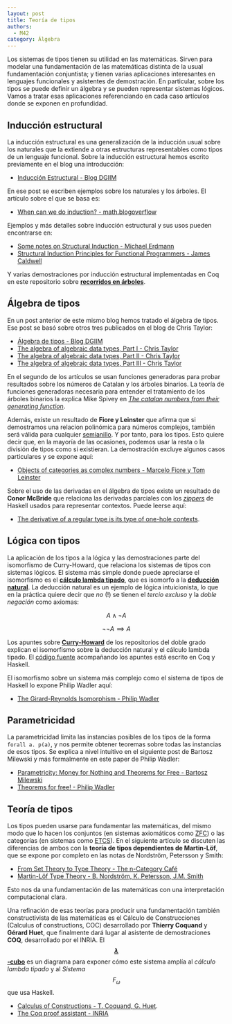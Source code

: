 ```yaml
---
layout: post
title: Teoría de tipos
authors:
  - M42
category: Álgebra
---
```


Los sistemas de tipos tienen su utilidad en las matemáticas. Sirven para modelar
una fundamentación de las matemáticas distinta de la usual fundamentación
conjuntista; y tienen varias aplicaciones interesantes en lenguajes funcionales
y asistentes de demostración. En particular, sobre los tipos se puede definir un
álgebra y se pueden representar sistemas lógicos. Vamos a tratar esas
aplicaciones referenciando en cada caso artículos donde se exponen en profundidad.


## Inducción estructural

La inducción estructural es una generalización de la inducción usual sobre los
naturales que la extiende a otras estructuras representables como tipos de un
lenguaje funcional. Sobre la inducción estructural hemos escrito previamente en el blog una
introducción:

* [Inducción Estructural - Blog DGIIM](http://dgiim.github.io/blog/2015/03/14/induccion-estructural/)

En ese post se escriben ejemplos sobre los naturales y los
árboles. El artículo sobre el que se basa es:

* [When can we do induction? - math.blogoverflow](http://math.blogoverflow.com/2015/03/10/when-can-we-do-induction/)

Ejemplos y más detalles sobre inducción estructural y sus usos pueden
encontrarse en:

* [Some notes on Structural Induction - Michael Erdmann](http://www.cs.cmu.edu/~me/212/handouts/structural.pdf)
* [Structural Induction Principles for Functional Programmers - James Caldwell](http://arxiv.org/pdf/1312.2696.pdf)

Y varias demostraciones por inducción estructural implementadas en Coq en este
repositorio sobre [**recorridos en árboles**](https://github.com/M42/recorridosArboles).
<!--more-->

## Álgebra de tipos

En un post anterior de este mismo blog hemos tratado el álgebra de tipos. Ese
post se basó sobre otros tres publicados en el blog de Chris Taylor:

* [Álgebra de tipos - Blog DGIIM](http://dgiim.github.io/blog/2015/03/24/algebra-tipos/)
* [The algebra of algebraic data types, Part I - Chris Taylor](http://chris-taylor.github.io/blog/2013/02/10/the-algebra-of-algebraic-data-types/)
* [The algebra of algebraic data types, Part II - Chris Taylor](http://chris-taylor.github.io/blog/2013/02/11/the-algebra-of-algebraic-data-types-part-ii/)
* [The algebra of algebraic data types, Part III - Chris Taylor](http://chris-taylor.github.io/blog/2013/02/13/the-algebra-of-algebraic-data-types-part-iii/)

En el segundo de los artículos se usan funciones generadoras para probar
resultados sobre los números de Catalan y los árboles binarios. La teoría de
funciones generadoras necesaria para entender el tratamiento de los árboles
binarios la explica Mike Spivey en
*[The catalan numbers from their generating function](https://mikespivey.wordpress.com/2013/03/19/the-catalan-numbers-from-their-generating-function/)*.


Además, existe un resultado de **Fiore y Leinster** que afirma que si demostramos
una relacion polinómica para números complejos, también será válida para
cualquier [semianillo](https://en.wikipedia.org/wiki/Semiring). Y por tanto, para los tipos.
Esto quiere decir que, en la mayoría de las ocasiones, podemos usar
la resta o la división de tipos como si existieran. La demostración excluye
algunos casos particulares y se expone aquí:

* [Objects of categories as complex numbers - Marcelo Fiore y Tom Leinster](http://arxiv.org/pdf/math/0212377v1.pdf)

Sobre el uso de las derivadas en el álgebra de tipos existe un resultado de
**Conor McBride** que relaciona las derivadas parciales con los [*zippers*](http://learnyouahaskell.com/zippers) de Haskell
usados para representar contextos. Puede leerse aquí:

* [The derivative of a regular type is its type of one-hole contexts](http://strictlypositive.org/diff.pdf).


## Lógica con tipos

La aplicación de los tipos a la lógica y las demostraciones parte del
isomorfismo de Curry-Howard, que relaciona los sistemas de tipos con sistemas
lógicos. El sistema más simple donde puede apreciarse el isomorfismo es el
[**cálculo lambda tipado**](https://en.wikipedia.org/wiki/Typed_lambda_calculus),
que es isomorfo a la
[**deducción natural**](https://en.wikipedia.org/wiki/Natural_deduction). La
deducción natural es un ejemplo de lógica intuicionista, lo que en la práctica
quiere decir que *no* (!) se tienen el *tercio excluso* y la *doble negación* como
axiomas:

$$ A \wedge \neg A$$

$$ \neg \neg A \implies A $$



Los apuntes sobre
[**Curry-Howard**](https://github.com/dgiim/curryHoward/blob/master/CurryHoward.pdf)
de los repositorios del doble grado explican el isomorfismo sobre la deducción
natural y el cálculo lambda tipado. El
[código fuente](https://github.com/dgiim/curryHoward/tree/master/src)
acompañando los apuntes está escrito en Coq y Haskell.

El isomorfismo sobre un sistema más complejo como el sistema de tipos de Haskell
lo expone Philip Wadler aquí:

* [The Girard-Reynolds Isomorphism - Philip Wadler](http://homepages.inf.ed.ac.uk/wadler/papers/gr2/gr2.pdf)


## Parametricidad

La parametricidad limita las instancias posibles de los tipos de la forma
`forall a. p(a)`, y nos permite obtener teoremas sobre todas las instancias de
esos tipos. Se explica a nivel intuitivo en el siguiente post de Bartosz
Milewski y más formalmente en este paper de Philip Wadler:

* [Parametricity: Money for Nothing and Theorems for Free - Bartosz Milewski](http://bartoszmilewski.com/2014/09/22/parametricity-money-for-nothing-and-theorems-for-free/)
* [Theorems for free! - Philip Wadler](http://ttic.uchicago.edu/~dreyer/course/papers/wadler.pdf)


## Teoría de tipos

Los tipos pueden usarse para fundamentar las matemáticas, del mismo modo que lo
hacen los conjuntos (en sistemas axiomáticos como
[ZFC](https://en.wikipedia.org/wiki/Zermelo%E2%80%93Fraenkel_set_theory)) o las
categorías (en sistemas como [ETCS](https://ncatlab.org/nlab/show/ETCS)). En el
siguiente artículo se discuten las diferencias de ambos con la **teoría de tipos
dependientes de Martin-Löf**, que se expone por completo en las notas de
Nordström, Petersson y Smith:

* [From Set Theory to Type Theory - The n-Category Café](https://golem.ph.utexas.edu/category/2013/01/from_set_theory_to_type_theory.html)
* [Martin-Löf Type Theory - B. Nordström, K. Petersson, J.M. Smith](http://www.cse.chalmers.se/~bengt/papers/hlcs.pdf)

Esto nos da una fundamentación de las matemáticas con una interpretación
computacional clara.

Una refinación de esas teorías para producir una fundamentación también
constructivista de las matemáticas es el Cálculo de Construcciones (Calculus of
constructions, COC) desarrollado por **Thierry Coquand** y **Gérard Huet**,
que finalmente dará lugar al asistente de demostraciones **COQ**, desarrollado por
el INRIA. El [**$$\lambda$$-cubo**](https://en.wikipedia.org/wiki/Lambda_cube) es un diagrama para exponer cómo este sistema amplía
al *cálculo lambda tipado* y al *Sistema $$F_\omega$$* que usa Haskell.

* [Calculus of Constructions - T. Coquand, G. Huet](http://ac.els-cdn.com/0890540188900053/1-s2.0-0890540188900053-main.pdf?_tid=3846e956-b301-11e5-8e78-00000aab0f02&acdnat=1451925532_87ac5a8e6a7bd6477746a55c17130f43).
* [The Coq proof assistant - INRIA](https://coq.inria.fr/)
